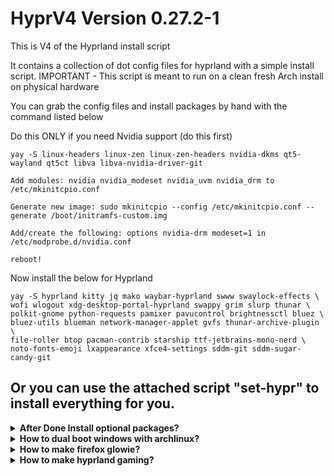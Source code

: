 # HyprV4 Version 0.27.2-1
This is V4 of the Hyprland install script

It contains a collection of dot config files for hyprland with a simple install script.
IMPORTANT - This script is meant to run on a clean fresh Arch install on physical hardware

You can grab the config files and install packages by hand with the command listed below

Do this ONLY if you need Nvidia support (do this first)
```
yay -S linux-headers linux-zen linux-zen-headers nvidia-dkms qt5-wayland qt5ct libva libva-nvidia-driver-git

Add modules: nvidia nvidia_modeset nvidia_uvm nvidia_drm to /etc/mkinitcpio.conf

Generate new image: sudo mkinitcpio --config /etc/mkinitcpio.conf --generate /boot/initramfs-custom.img

Add/create the following: options nvidia-drm modeset=1 in /etc/modprobe.d/nvidia.conf

reboot!
```

Now install the below for Hyprland

```
yay -S hyprland kitty jq mako waybar-hyprland swww swaylock-effects \
wofi wlogout xdg-desktop-portal-hyprland swappy grim slurp thunar \
polkit-gnome python-requests pamixer pavucontrol brightnessctl bluez \
bluez-utils blueman network-manager-applet gvfs thunar-archive-plugin \
file-roller btop pacman-contrib starship ttf-jetbrains-mono-nerd \
noto-fonts-emoji lxappearance xfce4-settings sddm-git sddm-sugar-candy-git 
```

Or you can use the attached script "set-hypr" to install everything for you.
-

<details>
  <summary><strong> After Done  Install optional packages? </strong></summary>

Any Nerd Fonts installed and used by your terminal emulator to display icon (Highly Recommended: JetBrains Mono, since most of the config using this font)

You can use lime-desu script to download any Nerd Fonts (requires [fzf](https://github.com/junegunn/fzf)&[wget](https://archlinux.org/packages/extra/x86_64/wget))
```
sudo pacman -S fzf wget
```
run this next when fzf & wget install done
```
bash -c "$(curl -Ls https://raw.githubusercontent.com/lime-desu/bin/main/nf-dl)"
```
  
install all font manual
```
pacman -S ttf-dejavu ttf-liberation ttf-droid ttf-ubuntu-font-family noto-fonts noto-fonts-cjk ttf-font-awesome

yay -S ttf-gelasio-ib ttf-caladea ttf-carlito ttf-liberation-sans-narrow ttf-ms-fonts
```

install obs-studio & font-manager
```
pacman -S obs-studio
yay -S font-manager
```
install webcord it just discord but can sharing srceen on wayland&hyprland
```
git clone https://aur.archlinux.org/webcord.git
cd webcord
makepkg -si
```
install AppImageLauncher for just use appimage
```
yay -S AppImageLauncher
```
install imagemagick for custom neofetch with image like .png|.jpg|.gif (requires [neofetch config](https://github.com/oniichanx/neofetch))
```
sudo pacman -S imagemagick
```
set default-web-browser to librewolf
```
xdg-settings set default-web-browser librewolf.desktop
```
  </details>
</details>

<details>
  <summary><strong> How to dual boot windows with archlinux? </strong></summary>

step 1
```
sudo pacman -S os-prober
```
step 2
```
sudo mkinitcpio -P
```
step 3 remove # on GRUB_DISABLE_OS_PEROBER=false
```
sudo nano /etc/default/grub
```
step 4
```
sudo grub-install --target=x86_64-efi --efi-directory=/efi --boot-directory=/efi --bootloader-id=GRUB
```
or
```
sudo grub-install --target=x86_64-efi --efi-directory=/boot --bootloader-id=GRUB --boot-directory=/mnt/boot
```
step 5
```
sudo grub-mkconfig -o /efi/grub/grub.cfg
```
done
  </details>
</details>

<details>
  <summary><strong> How to make firefox glowie? </strong></summary>

(requires [hnhx config](https://github.com/hnhx/user.js) or [My config](https://github.com/oniichanx/neofetch/tree/main/firefox))

  </details>
</details>

<details>
  <summary><strong> How to make hyprland gaming? </strong></summary>

  
Install steam
```
sudo pacman -S steam
```
---
Install wine & lutris
```
sudo pacman -S --needed --noconfirm lutris wine-staging wine-mono
```
---
if you want play minecraft
```
sudo pacman -S --needed --noconfirm cava vscodium-bin prismlauncher-qt5-bin
```
---
if you want play game on windows (requires [StartWine](https://github.com/RusNor/StartWine-Launcher))
```
curl -sLo /dev/null -w '%{url_effective}' https://github.com/RusNor/StartWine-Launcher/releases/latest
copy output link
wget https://github.com/RusNor/StartWine-Launcher/releases/tag/StartWine_v***
chmod +x StartWine_v*
./StartWine_v37*
```
or Aur
```
yay -S --needed --noconfirm startwine
```
---
  </details>
</details>
